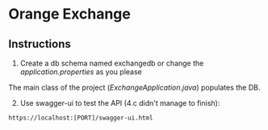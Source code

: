 # Orange Exchange

## Instructions
1. Create a db schema named exchangedb or change the _application.properties_ as you please

The main class of the project (_ExchangeApplication.java_) populates the DB.

2. Use swagger-ui to test the API (4.c didn't manage to finish):
```
https://localhost:[PORT]/swagger-ui.html
```
